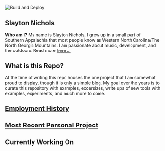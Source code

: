 ![Build and Deploy](https://github.com/SlaytonNichols/SlaytonNichols/workflows/Build%20and%20Deploy/badge.svg)

## Slayton Nichols
**Who am I?**
My name is Slayton Nichols, I grew up in a small part of Southern Appalachia that most people know as Western North Carolina/The North Georgia Mountains. I am passionate about music, development, and the outdoors. Read more [here ...](https://nicholsslayton.com/posts/introduction)

## What is this Repo? 
At the time of writing this repo houses the one project that I am somewhat proud to display, though it is only a simple blog. My goal over the years is to curate this repository with examples, excersizes, write ups of new tools with examples, experiments, and much more to come.

## [Employment History](https://nicholsslayton.com/)

## [Most Recent Personal Project](https://nicholsslayton.com/posts/github-actions-net-core-31-continuous-deployment)

## Currently Working On
